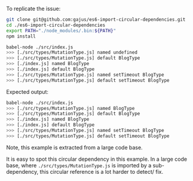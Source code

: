 To replicate the issue:

```sh
git clone git@github.com:gajus/es6-import-circular-dependencies.git
cd ./es6-import-circular-dependencies
export PATH="./node_modules/.bin:${PATH}"
npm install

babel-node ./src/index.js
>>> [./src/types/MutationType.js] named undefined
>>> [./src/types/MutationType.js] default BlogType
>>> [./index.js] named BlogType
>>> [./index.js] default BlogType
>>> [./src/types/MutationType.js] named setTimeout BlogType
>>> [./src/types/MutationType.js] default setTimeout BlogType
```

Expected output:

```sh
babel-node ./src/index.js
>>> [./src/types/MutationType.js] named BlogType
>>> [./src/types/MutationType.js] default BlogType
>>> [./index.js] named BlogType
>>> [./index.js] default BlogType
>>> [./src/types/MutationType.js] named setTimeout BlogType
>>> [./src/types/MutationType.js] default setTimeout BlogType
```

Note, this example is extracted from a large code base.

It is easy to spot this circular dependency in this example. In a large code base, where `./src/types/MutationType.js` is imported by a sub-dependency, this circular reference is a lot harder to detect/ fix.
